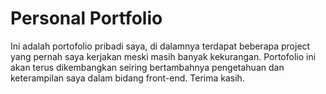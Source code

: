 # Personal Portfolio 

Ini adalah portofolio pribadi saya, di dalamnya terdapat beberapa project yang pernah saya kerjakan meski masih banyak kekurangan. Portofolio ini akan terus dikembangkan seiring bertambahnya pengetahuan dan keterampilan saya dalam bidang front-end. Terima kasih.
